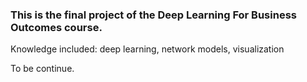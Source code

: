 ### This is the final project of the Deep Learning For Business Outcomes course.

Knowledge included: deep learning, network models, visualization

To be continue.
